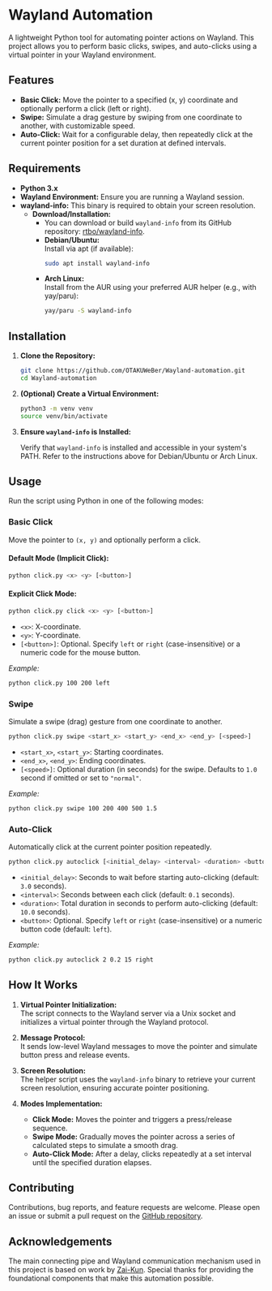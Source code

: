 # Wayland Automation

A lightweight Python tool for automating pointer actions on Wayland. This project allows you to perform basic clicks, swipes, and auto-clicks using a virtual pointer in your Wayland environment.

## Features

- **Basic Click:** Move the pointer to a specified (x, y) coordinate and optionally perform a click (left or right).
- **Swipe:** Simulate a drag gesture by swiping from one coordinate to another, with customizable speed.
- **Auto-Click:** Wait for a configurable delay, then repeatedly click at the current pointer position for a set duration at defined intervals.

## Requirements

- **Python 3.x**
- **Wayland Environment:** Ensure you are running a Wayland session.
- **wayland-info:** This binary is required to obtain your screen resolution.
  - **Download/Installation:**  
    - You can download or build `wayland-info` from its GitHub repository: [rtbo/wayland-info](https://github.com/rtbo/wayland-info).  
    - **Debian/Ubuntu:**  
      Install via apt (if available):  
      ```bash
      sudo apt install wayland-info
      ```
    - **Arch Linux:**  
      Install from the AUR using your preferred AUR helper (e.g., with yay/paru):  
      ```bash
      yay/paru -S wayland-info
      ```

## Installation

1. **Clone the Repository:**

   ```bash
   git clone https://github.com/OTAKUWeBer/Wayland-automation.git
   cd Wayland-automation
   ```

2. **(Optional) Create a Virtual Environment:**

   ```bash
   python3 -m venv venv
   source venv/bin/activate
   ```

3. **Ensure `wayland-info` is Installed:**

   Verify that `wayland-info` is installed and accessible in your system's PATH. Refer to the instructions above for Debian/Ubuntu or Arch Linux.

## Usage

Run the script using Python in one of the following modes:

### Basic Click

Move the pointer to `(x, y)` and optionally perform a click.

#### Default Mode (Implicit Click):

```bash
python click.py <x> <y> [<button>]
```

#### Explicit Click Mode:

```bash
python click.py click <x> <y> [<button>]
```

- `<x>`: X-coordinate.
- `<y>`: Y-coordinate.
- `[<button>]`: Optional. Specify `left` or `right` (case-insensitive) or a numeric code for the mouse button.

_Example:_

```bash
python click.py 100 200 left
```

### Swipe

Simulate a swipe (drag) gesture from one coordinate to another.

```bash
python click.py swipe <start_x> <start_y> <end_x> <end_y> [<speed>]
```

- `<start_x>`, `<start_y>`: Starting coordinates.
- `<end_x>`, `<end_y>`: Ending coordinates.
- `[<speed>]`: Optional duration (in seconds) for the swipe. Defaults to `1.0` second if omitted or set to `"normal"`.

_Example:_

```bash
python click.py swipe 100 200 400 500 1.5
```

### Auto-Click

Automatically click at the current pointer position repeatedly.

```bash
python click.py autoclick [<initial_delay> <interval> <duration> <button>]
```

- `<initial_delay>`: Seconds to wait before starting auto-clicking (default: `3.0` seconds).
- `<interval>`: Seconds between each click (default: `0.1` seconds).
- `<duration>`: Total duration in seconds to perform auto-clicking (default: `10.0` seconds).
- `<button>`: Optional. Specify `left` or `right` (case-insensitive) or a numeric button code (default: `left`).

_Example:_

```bash
python click.py autoclick 2 0.2 15 right
```

## How It Works

1. **Virtual Pointer Initialization:**  
   The script connects to the Wayland server via a Unix socket and initializes a virtual pointer through the Wayland protocol.

2. **Message Protocol:**  
   It sends low-level Wayland messages to move the pointer and simulate button press and release events.

3. **Screen Resolution:**  
   The helper script uses the `wayland-info` binary to retrieve your current screen resolution, ensuring accurate pointer positioning.

4. **Modes Implementation:**  
   - **Click Mode:** Moves the pointer and triggers a press/release sequence.
   - **Swipe Mode:** Gradually moves the pointer across a series of calculated steps to simulate a smooth drag.
   - **Auto-Click Mode:** After a delay, clicks repeatedly at a set interval until the specified duration elapses.

## Contributing

Contributions, bug reports, and feature requests are welcome. Please open an issue or submit a pull request on the [GitHub repository](https://github.com/OTAKUWeBer/Wayland-automation).

## Acknowledgements

The main connecting pipe and Wayland communication mechanism used in this project is based on work by [Zai-Kun](https://github.com/Zai-Kun). Special thanks for providing the foundational components that make this automation possible.